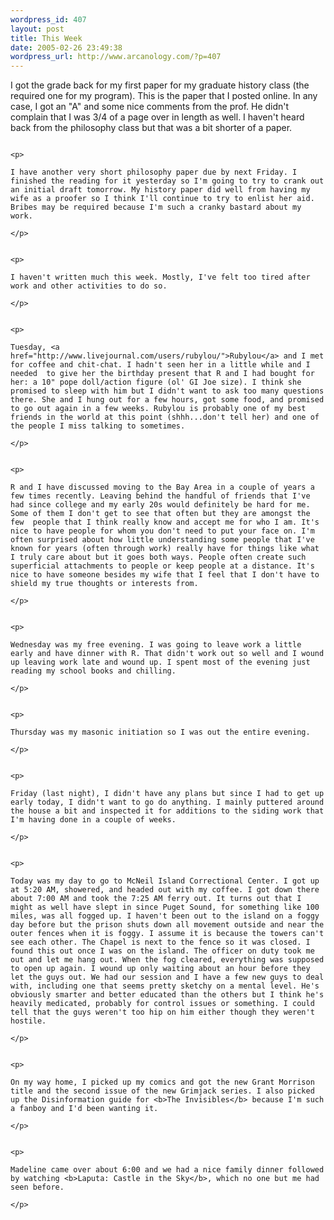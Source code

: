 ```yaml
--- 
wordpress_id: 407
layout: post
title: This Week
date: 2005-02-26 23:49:38
wordpress_url: http://www.arcanology.com/?p=407
---
```

<p>
                                                                                                                                                                                                                                                                                                                                                                                                                                                                                                                                                                                                                                                                                                          I got the grade back for my first paper for my graduate history class (the required one for my program). This is the paper that I posted online. In any case, I got an "A" and some nice comments from the prof. He didn't complain that I was 3/4 of a page over in length as well. I haven't heard back from the philosophy class but that was a bit shorter of a paper.
                                                                                                                                                                                                                                                                                                                                                                                                                                                                                                                                                                                                                                                                                                        </p>
                                                                                                                                                                                                                                                                                                                                                                                                                                                                                                                                                                                                                                                                                                        
                                                                                                                                                                                                                                                                                                                                                                                                                                                                                                                                                                                                                                                                                                        <p>
                                                                                                                                                                                                                                                                                                                                                                                                                                                                                                                                                                                                                                                                                                          I have another very short philosophy paper due by next Friday. I finished the reading for it yesterday so I'm going to try to crank out an initial draft tomorrow. My history paper did well from having my wife as a proofer so I think I'll continue to try to enlist her aid. Bribes may be required because I'm such a cranky bastard about my work.
                                                                                                                                                                                                                                                                                                                                                                                                                                                                                                                                                                                                                                                                                                        </p>
                                                                                                                                                                                                                                                                                                                                                                                                                                                                                                                                                                                                                                                                                                        
                                                                                                                                                                                                                                                                                                                                                                                                                                                                                                                                                                                                                                                                                                        <p>
                                                                                                                                                                                                                                                                                                                                                                                                                                                                                                                                                                                                                                                                                                          I haven't written much this week. Mostly, I've felt too tired after work and other activities to do so.
                                                                                                                                                                                                                                                                                                                                                                                                                                                                                                                                                                                                                                                                                                        </p>
                                                                                                                                                                                                                                                                                                                                                                                                                                                                                                                                                                                                                                                                                                        
                                                                                                                                                                                                                                                                                                                                                                                                                                                                                                                                                                                                                                                                                                        <p>
                                                                                                                                                                                                                                                                                                                                                                                                                                                                                                                                                                                                                                                                                                          Tuesday, <a href="http://www.livejournal.com/users/rubylou/">Rubylou</a> and I met for coffee and chit-chat. I hadn't seen her in a little while and I needed  to give her the birthday present that R and I had bought for her: a 10" pope doll/action figure (ol' GI Joe size). I think she promised to sleep with him but I didn't want to ask too many questions there. She and I hung out for a few hours, got some food, and promised to go out again in a few weeks. Rubylou is probably one of my best friends in the world at this point (shhh...don't tell her) and one of the people I miss talking to sometimes.
                                                                                                                                                                                                                                                                                                                                                                                                                                                                                                                                                                                                                                                                                                        </p>
                                                                                                                                                                                                                                                                                                                                                                                                                                                                                                                                                                                                                                                                                                        
                                                                                                                                                                                                                                                                                                                                                                                                                                                                                                                                                                                                                                                                                                        <p>
                                                                                                                                                                                                                                                                                                                                                                                                                                                                                                                                                                                                                                                                                                          R and I have discussed moving to the Bay Area in a couple of years a few times recently. Leaving behind the handful of friends that I've had since college and my early 20s would definitely be hard for me. Some of them I don't get to see that often but they are amongst the few  people that I think really know and accept me for who I am. It's nice to have people for whom you don't need to put your face on. I'm often surprised about how little understanding some people that I've known for years (often through work) really have for things like what I truly care about but it goes both ways. People often create such superficial attachments to people or keep people at a distance. It's nice to have someone besides my wife that I feel that I don't have to shield my true thoughts or interests from.
                                                                                                                                                                                                                                                                                                                                                                                                                                                                                                                                                                                                                                                                                                        </p>
                                                                                                                                                                                                                                                                                                                                                                                                                                                                                                                                                                                                                                                                                                        
                                                                                                                                                                                                                                                                                                                                                                                                                                                                                                                                                                                                                                                                                                        <p>
                                                                                                                                                                                                                                                                                                                                                                                                                                                                                                                                                                                                                                                                                                          Wednesday was my free evening. I was going to leave work a little early and have dinner with R. That didn't work out so well and I wound up leaving work late and wound up. I spent most of the evening just reading my school books and chilling.
                                                                                                                                                                                                                                                                                                                                                                                                                                                                                                                                                                                                                                                                                                        </p>
                                                                                                                                                                                                                                                                                                                                                                                                                                                                                                                                                                                                                                                                                                        
                                                                                                                                                                                                                                                                                                                                                                                                                                                                                                                                                                                                                                                                                                        <p>
                                                                                                                                                                                                                                                                                                                                                                                                                                                                                                                                                                                                                                                                                                          Thursday was my masonic initiation so I was out the entire evening.
                                                                                                                                                                                                                                                                                                                                                                                                                                                                                                                                                                                                                                                                                                        </p>
                                                                                                                                                                                                                                                                                                                                                                                                                                                                                                                                                                                                                                                                                                        
                                                                                                                                                                                                                                                                                                                                                                                                                                                                                                                                                                                                                                                                                                        <p>
                                                                                                                                                                                                                                                                                                                                                                                                                                                                                                                                                                                                                                                                                                          Friday (last night), I didn't have any plans but since I had to get up early today, I didn't want to go do anything. I mainly puttered around the house a bit and inspected it for additions to the siding work that I'm having done in a couple of weeks.
                                                                                                                                                                                                                                                                                                                                                                                                                                                                                                                                                                                                                                                                                                        </p>
                                                                                                                                                                                                                                                                                                                                                                                                                                                                                                                                                                                                                                                                                                        
                                                                                                                                                                                                                                                                                                                                                                                                                                                                                                                                                                                                                                                                                                        <p>
                                                                                                                                                                                                                                                                                                                                                                                                                                                                                                                                                                                                                                                                                                          Today was my day to go to McNeil Island Correctional Center. I got up at 5:20 AM, showered, and headed out with my coffee. I got down there about 7:00 AM and took the 7:25 AM ferry out. It turns out that I might as well have slept in since Puget Sound, for something like 100 miles, was all fogged up. I haven't been out to the island on a foggy day before but the prison shuts down all movement outside and near the outer fences when it is foggy. I assume it is because the towers can't see each other. The Chapel is next to the fence so it was closed. I found this out once I was on the island. The officer on duty took me out and let me hang out. When the fog cleared, everything was supposed to open up again. I wound up only waiting about an hour before they let the guys out. We had our session and I have a few new guys to deal with, including one that seems pretty sketchy on a mental level. He's obviously smarter and better educated than the others but I think he's heavily medicated, probably for control issues or something. I could tell that the guys weren't too hip on him either though they weren't hostile.
                                                                                                                                                                                                                                                                                                                                                                                                                                                                                                                                                                                                                                                                                                        </p>
                                                                                                                                                                                                                                                                                                                                                                                                                                                                                                                                                                                                                                                                                                        
                                                                                                                                                                                                                                                                                                                                                                                                                                                                                                                                                                                                                                                                                                        <p>
                                                                                                                                                                                                                                                                                                                                                                                                                                                                                                                                                                                                                                                                                                          On my way home, I picked up my comics and got the new Grant Morrison title and the second issue of the new Grimjack series. I also picked up the Disinformation guide for <b>The Invisibles</b> because I'm such a fanboy and I'd been wanting it.
                                                                                                                                                                                                                                                                                                                                                                                                                                                                                                                                                                                                                                                                                                        </p>
                                                                                                                                                                                                                                                                                                                                                                                                                                                                                                                                                                                                                                                                                                        
                                                                                                                                                                                                                                                                                                                                                                                                                                                                                                                                                                                                                                                                                                        <p>
                                                                                                                                                                                                                                                                                                                                                                                                                                                                                                                                                                                                                                                                                                          Madeline came over about 6:00 and we had a nice family dinner followed by watching <b>Laputa: Castle in the Sky</b>, which no one but me had seen before.
                                                                                                                                                                                                                                                                                                                                                                                                                                                                                                                                                                                                                                                                                                        </p>